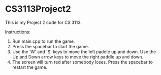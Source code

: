 # CS3113Project2
This is my Project 2 code for CS 3113.

Instructions:
1. Run main.cpp to run the game.
2. Press the spacebar to start the game.
3. Use the 'W' and 'S' keys to move the left paddle up and down. Use the Up and Down arrow keys to move the right paddle up and down.
4. The screen will turn red after somebody loses. Press the spacebar to restart the game. 

